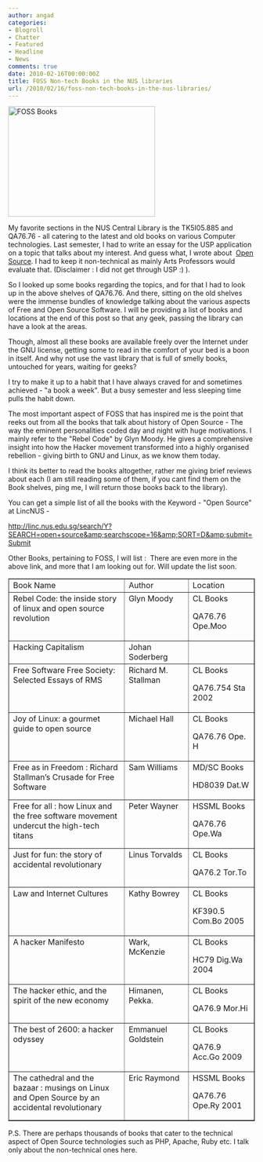 ```yaml
---
author: angad
categories:
- Blogroll
- Chatter
- Featured
- Headline
- News
comments: true
date: 2010-02-16T00:00:00Z
title: FOSS Non-tech Books in the NUS libraries
url: /2010/02/16/foss-non-tech-books-in-the-nus-libraries/
---
```


<img class="alignleft size-full wp-image-992" title="FOSS Books" src="/res/2010/02/thumbDSC086971.JPG" alt="FOSS Books" width="300" height="225" />

My favorite sections in the NUS Central Library is the TK5I05.885 and QA76.76 - all catering to the latest and old books on various Computer technologies. Last semester, I had to write an essay for the USP application on a topic that talks about my interest. And guess what, I wrote about  <a href="http://angad-sing.blogspot.com/2009/11/my-essay-for-usp-2nd-intake.html" target="_blank">Open Source</a>. I had to keep it non-technical as mainly Arts Professors would evaluate that. (Disclaimer : I did not get through USP :) ).

So I looked up some books regarding the topics, and for that I had to look up in the above shelves of QA76.76. And there, sitting on the old shelves were the immense bundles of knowledge talking about the various aspects of Free and Open Source Software. I will be providing a list of books and locations at the end of this post so that any geek, passing the library can have a look at the areas.

Though, almost all these books are available freely over the Internet under the GNU license, getting some to read in the comfort of your bed is a boon in itself. And why not use the vast library that is full of smelly books, untouched for years, waiting for geeks?

I try to make it up to a habit that I have always craved for and sometimes achieved - "a book a week". But a busy semester and less sleeping time pulls the habit down.

The most important aspect of FOSS that has inspired me is the point that reeks out from all the books that talk about history of Open Source - The way the eminent personalities coded day and night with huge motivations. I mainly refer to the "Rebel Code" by Glyn Moody. He gives a comprehensive insight into how the Hacker movement transformed into a highly organised rebellion - giving birth to GNU and Linux, as we know them today.

I think its better to read the books altogether, rather me giving brief reviews about each (I am still reading some of them, if you cant find them on the Book shelves, ping me, I will return those books back to the library).

You can get a simple list of all the books with the Keyword - "Open Source" at LincNUS -

<a href="http://linc.nus.edu.sg/search/Y?SEARCH=open+source&amp;searchscope=16&amp;SORT=D&amp;submit=Submit">http://linc.nus.edu.sg/search/Y?SEARCH=open+source&amp;searchscope=16&amp;SORT=D&amp;submit=Submit</a>

Other Books, pertaining to FOSS, I will list :  There are even more in the above link, and more that I am looking out for. Will update the list soon.
<table border="1" cellspacing="0" cellpadding="0" width="631">
<tbody>
<tr>
<td width="333" valign="top">Book Name</td>
<td width="146" valign="top">Author</td>
<td width="153" valign="top">Location</td>
</tr>
<tr>
<td width="333" valign="top">Rebel Code: the inside story of linux and open source revolution</td>
<td width="146" valign="top">Glyn Moody</td>
<td width="153" valign="top">CL Books

QA76.76 Ope.Moo</td>
</tr>
<tr>
<td width="333" valign="top">Hacking Capitalism</td>
<td width="146" valign="top">Johan Soderberg</td>
<td width="153" valign="top"></td>
</tr>
<tr>
<td width="333" valign="top">Free Software Free Society: Selected Essays of RMS</td>
<td width="146" valign="top">Richard M. Stallman</td>
<td width="153" valign="top">CL Books

QA76.754 Sta 2002</td>
</tr>
<tr>
<td width="333" valign="top">Joy of Linux: a gourmet guide to open source</td>
<td width="146" valign="top">Michael Hall</td>
<td width="153" valign="top">CL Books

QA76.76 Ope. H</td>
</tr>
<tr>
<td width="333" valign="top">Free as in Freedom : Richard Stallman’s Crusade for Free Software</td>
<td width="146" valign="top">Sam Williams</td>
<td width="153" valign="top">MD/SC Books

HD8039 Dat.W</td>
</tr>
<tr>
<td width="333" valign="top">Free for all : how Linux and the free software movement undercut the   high-tech titans</td>
<td width="146" valign="top">Peter Wayner</td>
<td width="153" valign="top">HSSML Books

QA76.76 Ope.Wa</td>
</tr>
<tr>
<td width="333" valign="top">Just for fun: the story of accidental revolutionary</td>
<td width="146" valign="top">Linus Torvalds</td>
<td width="153" valign="top">CL Books

QA76.2 Tor.To</td>
</tr>
<tr>
<td width="333" valign="top">Law and Internet Cultures</td>
<td width="146" valign="top">Kathy Bowrey</td>
<td width="153" valign="top">CL Books

KF390.5 Com.Bo 2005</td>
</tr>
<tr>
<td width="333" valign="top">A hacker Manifesto</td>
<td width="146" valign="top">Wark, McKenzie</td>
<td width="153" valign="top">CL Books

HC79 Dig.Wa 2004</td>
</tr>
<tr>
<td width="333" valign="top">The hacker ethic, and the spirit of the new economy</td>
<td width="146" valign="top">Himanen, Pekka.</td>
<td width="153" valign="top">CL Books

QA76.9 Mor.Hi</td>
</tr>
<tr>
<td width="333" valign="top">The best of 2600: a hacker odyssey</td>
<td width="146" valign="top">Emmanuel Goldstein</td>
<td width="153" valign="top">CL Books

QA76.9 Acc.Go 2009</td>
</tr>
<tr>
<td width="333" valign="top">The cathedral and the bazaar : musings on Linux and Open Source by an   accidental revolutionary</td>
<td width="146" valign="top">Eric Raymond</td>
<td width="153" valign="top">HSSML Books

QA76.76 Ope.Ry 2001</td>
</tr>
</tbody></table>
P.S. There are perhaps thousands of books that cater to the technical aspect of Open Source technologies such as PHP, Apache, Ruby etc. I talk only about the non-technical ones here.
